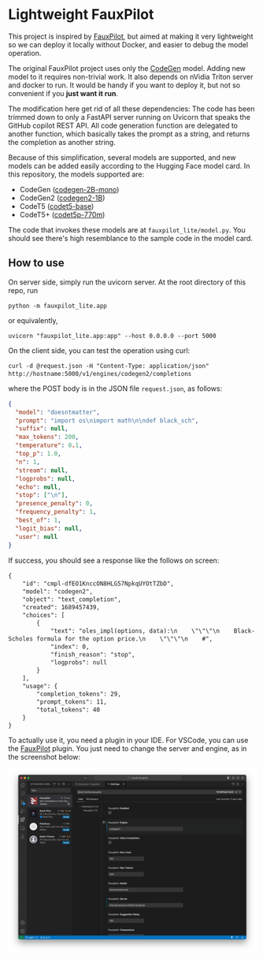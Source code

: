# Lightweight FauxPilot

This project is inspired by
[FauxPilot](https://github.com/fauxpilot/fauxpilot), but aimed at making it
very lightweight so we can deploy it locally without Docker, and easier to
debug the model operation.

The original FauxPilot project uses only the
[CodeGen](https://huggingface.co/Salesforce/codegen-2B-mono) model. Adding new
model to it requires non-trivial work. It also depends on nVidia Triton server
and docker to run. It would be handy if you want to deploy it, but not so
convenient if you **just want it run**.

The modification here get rid of all these dependencies: The code has been
trimmed down to only a FastAPI server running on Uvicorn that speaks the GitHub
copilot REST API. All code generation function are delegated to another
function, which basically takes the prompt as a string, and returns the
completion as another string.

Because of this simplification, several models are supported, and new models
can be added easily according to the Hugging Face model card. In this
repository, the models supported are:

- CodeGen ([codegen-2B-mono](https://huggingface.co/Salesforce/codegen-2B-mono))
- CodeGen2 ([codegen2-1B](https://huggingface.co/Salesforce/codegen2-1B))
- CodeT5 ([codet5-base](https://huggingface.co/Salesforce/codet5-base))
- CodeT5+ ([codet5p-770m](https://huggingface.co/Salesforce/codet5p-770m))

The code that invokes these models are at `fauxpilot_lite/model.py`. You should
see there's high resemblance to the sample code in the model card.

## How to use

On server side, simply run the uvicorn server. At the root directory of this repo, run

    python -m fauxpilot_lite.app

or equivalently,

    uvicorn "fauxpilot_lite.app:app" --host 0.0.0.0 --port 5000

On the client side, you can test the operation using curl:

    curl -d @request.json -H "Content-Type: application/json" http://hostname:5000/v1/engines/codegen2/completions

where the POST body is in the JSON file `request.json`, as follows:

```json
{
  "model": "doesntmatter",
  "prompt": "import os\nimport math\n\ndef black_sch",
  "suffix": null,
  "max_tokens": 200,
  "temperature": 0.1,
  "top_p": 1.0,
  "n": 1,
  "stream": null,
  "logprobs": null,
  "echo": null,
  "stop": ["\n"],
  "presence_penalty": 0,
  "frequency_penalty": 1,
  "best_of": 1,
  "logit_bias": null,
  "user": null
}
```

If success, you should see a response like the follows on screen:

```
{
    "id": "cmpl-dfEO1KnccON8HLG57NpkqUYOtTZbD",
    "model": "codegen2",
    "object": "text_completion",
    "created": 1689457439,
    "choices": [
        {
            "text": "oles_impl(options, data):\n    \"\"\"\n    Black-Scholes formula for the option price.\n    \"\"\"\n    #",
            "index": 0,
            "finish_reason": "stop",
            "logprobs": null
        }
    ],
    "usage": {
        "completion_tokens": 29,
        "prompt_tokens": 11,
        "total_tokens": 40
    }
}
```

To actually use it, you need a plugin in your IDE. For VSCode, you can use the
[FauxPilot](https://marketplace.visualstudio.com/items?itemName=Venthe.fauxpilot)
plugin. You just need to change the server and engine, as in the screenshot
below:

![](img/fauxpilot_config.png)
